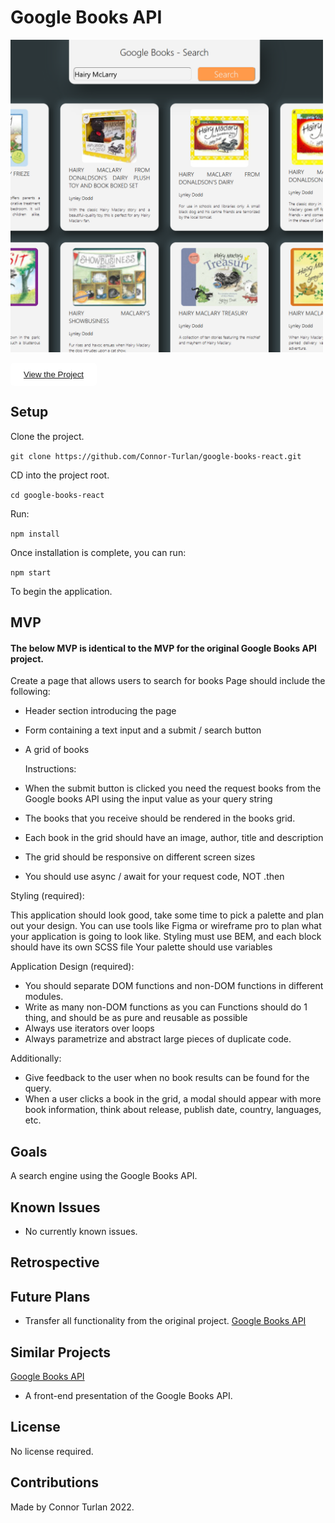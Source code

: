 # Google Books API

<img src="preview.png" height="500px" width="500px" />

<button style="border: 1px solid white; border-radius:5px; padding: 10px 20px; background-color:white;"><a href="https://connor-turlan.github.io/google-books-react/">View the Project</a></button>

## Setup

Clone the project.

`git clone https://github.com/Connor-Turlan/google-books-react.git`

CD into the project root.

`cd google-books-react`

Run:

`npm install`

Once installation is complete, you can run:

`npm start`

To begin the application.

## MVP

#### The below MVP is identical to the MVP for the original Google Books API project.

Create a page that allows users to search for books
Page should include the following:

-   Header section introducing the page
-   Form containing a text input and a submit / search button
-   A grid of books

    Instructions:

-   When the submit button is clicked you need the request books from the Google books API using the input value as your query string
-   The books that you receive should be rendered in the books grid.
-   Each book in the grid should have an image, author, title and description
-   The grid should be responsive on different screen sizes
-   You should use async / await for your request code, NOT .then

Styling (required):

This application should look good, take some time to pick a palette and plan out your design. You can use tools like Figma or wireframe pro to plan what your application is going to look like.
Styling must use BEM, and each block should have its own SCSS file Your palette should use variables

Application Design (required):

-   You should separate DOM functions and non-DOM functions in different modules.
-   Write as many non-DOM functions as you can Functions should do 1 thing, and should be as pure and reusable as possible
-   Always use iterators over loops
-   Always parametrize and abstract large pieces of duplicate code.

Additionally:

-   Give feedback to the user when no book results can be found for the query.
-   When a user clicks a book in the grid, a modal should appear with more book information, think about release, publish date, country, languages, etc.

## Goals

A search engine using the Google Books API.

## Known Issues

-   No currently known issues.

## Retrospective

## Future Plans

-   Transfer all functionality from the original project. [Google Books API](https://github.com/Connor-Turlan/google-books-api)

## Similar Projects

[Google Books API](https://github.com/Connor-Turlan/google-books-api)

-   A front-end presentation of the Google Books API.

## License

No license required.

## Contributions

Made by Connor Turlan 2022.
